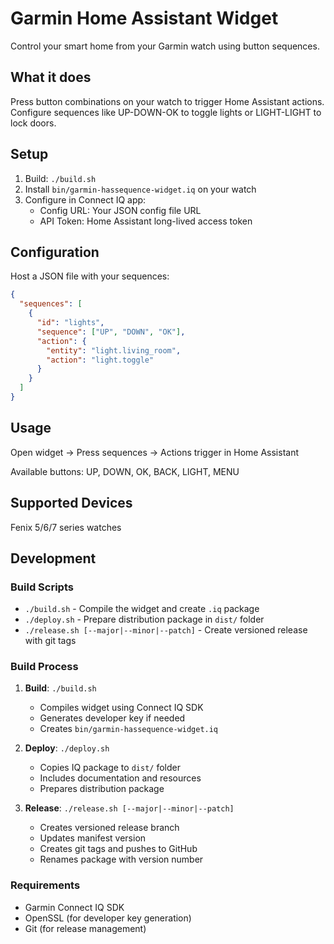 # Garmin Home Assistant Widget

Control your smart home from your Garmin watch using button sequences.

## What it does

Press button combinations on your watch to trigger Home Assistant actions. Configure sequences like UP-DOWN-OK to toggle lights or LIGHT-LIGHT to lock doors.

## Setup

1. Build: `./build.sh`
2. Install `bin/garmin-hassequence-widget.iq` on your watch
3. Configure in Connect IQ app:
   - Config URL: Your JSON config file URL
   - API Token: Home Assistant long-lived access token

## Configuration

Host a JSON file with your sequences:

```json
{
  "sequences": [
    {
      "id": "lights",
      "sequence": ["UP", "DOWN", "OK"],
      "action": {
        "entity": "light.living_room",
        "action": "light.toggle"
      }
    }
  ]
}
```

## Usage

Open widget → Press sequences → Actions trigger in Home Assistant

Available buttons: UP, DOWN, OK, BACK, LIGHT, MENU

## Supported Devices

Fenix 5/6/7 series watches

## Development

### Build Scripts

- `./build.sh` - Compile the widget and create `.iq` package
- `./deploy.sh` - Prepare distribution package in `dist/` folder
- `./release.sh [--major|--minor|--patch]` - Create versioned release with git tags

### Build Process

1. **Build**: `./build.sh`
   - Compiles widget using Connect IQ SDK
   - Generates developer key if needed
   - Creates `bin/garmin-hassequence-widget.iq`

2. **Deploy**: `./deploy.sh`
   - Copies IQ package to `dist/` folder
   - Includes documentation and resources
   - Prepares distribution package

3. **Release**: `./release.sh [--major|--minor|--patch]`
   - Creates versioned release branch
   - Updates manifest version
   - Creates git tags and pushes to GitHub
   - Renames package with version number

### Requirements

- Garmin Connect IQ SDK
- OpenSSL (for developer key generation)
- Git (for release management)